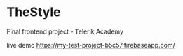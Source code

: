 # TheStyle
Final frontend project - Telerik Academy

live demo https://my-test-project-b5c57.firebaseapp.com/
